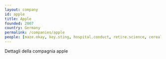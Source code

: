 ```yaml
---
layout: company
id: apple
title: Apple
founded: 2007
country: Germany
permalink: /companies/apple
people: [maze.okay, key.sting, hospital.conduct, retire.science, cereal.marine, session.shove]
---
```


Dettagli della compagnia apple
